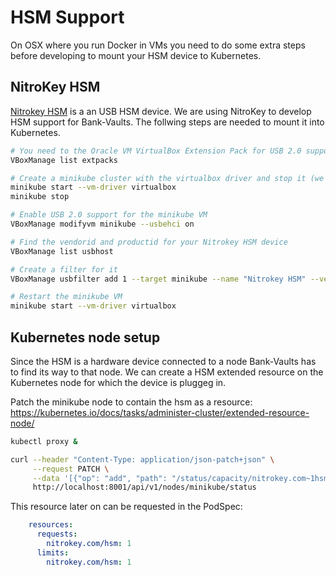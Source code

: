 # HSM Support

On OSX where you run Docker in VMs you need to do some extra steps before developing to mount your HSM device to Kubernetes.

## NitroKey HSM

[Nitrokey HSM](https://www.nitrokey.com/) is a an USB HSM device. We are using NitroKey to develop HSM support for Bank-Vaults. The follwing steps are needed to mount it into Kubernetes.

```bash
# You need to the Oracle VM VirtualBox Extension Pack for USB 2.0 support, make sure it is installed
VBoxManage list extpacks

# Create a minikube cluster with the virtualbox driver and stop it (we need to modify the VM)
minikube start --vm-driver virtualbox
minikube stop

# Enable USB 2.0 support for the minikube VM
VBoxManage modifyvm minikube --usbehci on

# Find the vendorid and productid for your Nitrokey HSM device
VBoxManage list usbhost

# Create a filter for it
VBoxManage usbfilter add 1 --target minikube --name "Nitrokey HSM" --vendorid 0x20a0 --productid 0x4230

# Restart the minikube VM
minikube start --vm-driver virtualbox
```


## Kubernetes node setup

Since the HSM is a hardware device connected to a node Bank-Vaults has to find its way to that node. We can create a HSM extended resource on the Kubernetes node for which the device is pluggeg in.

Patch the minikube node to contain the hsm as a resource: https://kubernetes.io/docs/tasks/administer-cluster/extended-resource-node/

```bash
kubectl proxy &

curl --header "Content-Type: application/json-patch+json" \
     --request PATCH \
     --data '[{"op": "add", "path": "/status/capacity/nitrokey.com~1hsm", "value": "2"}]' \
     http://localhost:8001/api/v1/nodes/minikube/status
```

This resource later on can be requested in the PodSpec:

```yaml
    resources:
      requests:
        nitrokey.com/hsm: 1
      limits:
        nitrokey.com/hsm: 1
```
